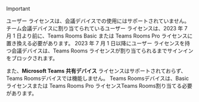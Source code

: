 > [!IMPORTANT]
> ユーザー ライセンスは、会議デバイスでの使用にはサポートされていません。 チーム会議デバイスに割り当てられているユーザー ライセンスは、2023 年 7 月 1 日より前に、Teams Rooms Basic または Teams Rooms Pro ライセンスに置き換える必要があります。 2023 年 7 月 1 日以降にユーザー ライセンスを持つ会議デバイスは、Teams Rooms ライセンスが割り当てられるまでサインインをブロックされます。
>
> また、**Microsoft Teams 共有デバイス** ライセンスはサポートされておらず、Teams Roomsデバイスでは機能しません。 Teams Roomsデバイスは、Basic ライセンスまたは Teams Rooms Pro ライセンスTeams Rooms割り当てる必要があります。
